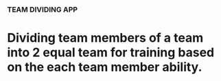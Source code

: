 ### TEAM DIVIDING APP

# Dividing team members of a team into 2 equal team for training based on the each team member ability.
